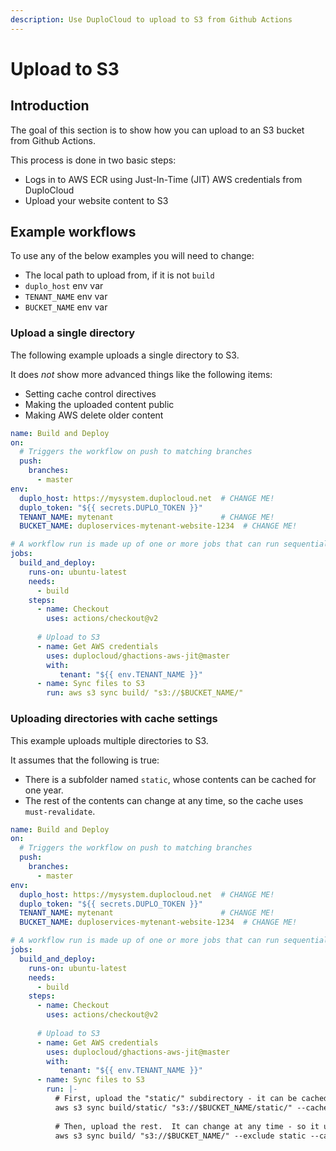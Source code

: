 ```yaml
---
description: Use DuploCloud to upload to S3 from Github Actions
---
```


# Upload to S3

## Introduction

The goal of this section is to show how you can upload to an S3 bucket from Github Actions.

This process is done in two basic steps:

* Logs in to AWS ECR using Just-In-Time (JIT) AWS credentials from DuploCloud
* Upload your website content to S3

## Example workflows

To use any of the below examples you will need to change:

* The local path to upload from, if it is not `build`
* `duplo_host` env var
* `TENANT_NAME` env var
* `BUCKET_NAME` env var

### Upload a single directory

The following example uploads a single directory to S3.

It does _not_ show more advanced things like the following items:

* Setting cache control directives
* Making the uploaded content public
* Making AWS delete older content

```yaml
name: Build and Deploy
on:
  # Triggers the workflow on push to matching branches
  push:
    branches:
      - master
env:
  duplo_host: https://mysystem.duplocloud.net  # CHANGE ME!
  duplo_token: "${{ secrets.DUPLO_TOKEN }}"
  TENANT_NAME: mytenant                        # CHANGE ME!
  BUCKET_NAME: duploservices-mytenant-website-1234  # CHANGE ME!

# A workflow run is made up of one or more jobs that can run sequentially or in parallel
jobs:
  build_and_deploy:
    runs-on: ubuntu-latest
    needs:
      - build
    steps:
      - name: Checkout
        uses: actions/checkout@v2
      
      # Upload to S3
      - name: Get AWS credentials
        uses: duplocloud/ghactions-aws-jit@master
        with:
           tenant: "${{ env.TENANT_NAME }}"
      - name: Sync files to S3
        run: aws s3 sync build/ "s3://$BUCKET_NAME/"
```

### Uploading directories with cache settings

This example uploads multiple directories to S3.

It assumes that the following is true:

* There is a subfolder named `static`, whose contents can be cached for one year.
* The rest of the contents can change at any time, so the cache uses `must-revalidate`.

```yaml
name: Build and Deploy
on:
  # Triggers the workflow on push to matching branches
  push:
    branches:
      - master
env:
  duplo_host: https://mysystem.duplocloud.net  # CHANGE ME!
  duplo_token: "${{ secrets.DUPLO_TOKEN }}"
  TENANT_NAME: mytenant                        # CHANGE ME!
  BUCKET_NAME: duploservices-mytenant-website-1234  # CHANGE ME!

# A workflow run is made up of one or more jobs that can run sequentially or in parallel
jobs:
  build_and_deploy:
    runs-on: ubuntu-latest
    needs:
      - build
    steps:
      - name: Checkout
        uses: actions/checkout@v2
      
      # Upload to S3
      - name: Get AWS credentials
        uses: duplocloud/ghactions-aws-jit@master
        with:
           tenant: "${{ env.TENANT_NAME }}"
      - name: Sync files to S3
        run: |-
          # First, upload the "static/" subdirectory - it can be cached for one year
          aws s3 sync build/static/ "s3://$BUCKET_NAME/static/" --cache-control 31536000,public
          
          # Then, upload the rest.  It can change at any time - so it uses "must-revalidate"
          aws s3 sync build/ "s3://$BUCKET_NAME/" --exclude static --cache-control max-age=120,must-revalidate
```
